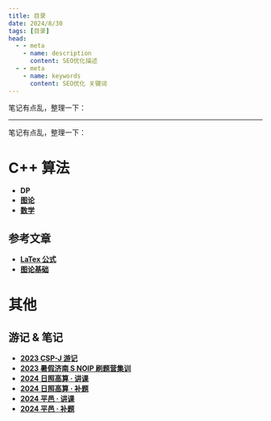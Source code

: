 ```yaml
---
title: 目录
date: 2024/8/30
tags: [目录]
head:
  - - meta
    - name: description
      content: SEO优化描述
  - - meta
    - name: keywords
      content: SEO优化 关键词
---
```


笔记有点乱，整理一下：

---

笔记有点乱，整理一下：

# C++ 算法
- **DP**
- **[图论](https://www.cnblogs.com/OoXiaoQioO/p/18376608)**
- **[数学](https://www.cnblogs.com/OoXiaoQioO/p/Math.html)**
## 参考文章
- **[LaTex 公式](https://www.cnblogs.com/1024th/p/11623258.html "LaTex 公式")**
- **[图论基础](https://www.cnblogs.com/alex-wei/p/contents.html "图论基础")**
# 其他
## 游记 & 笔记
- **[2023 CSP-J 游记](https://www.cnblogs.com/OoXiaoQioO/p/2023_CSP-J_YouJi.html "2023 CSP-J 游记")**
- **[2023 暑假济南 S NOIP 刷题营集训](https://www.cnblogs.com/OoXiaoQioO/p/17590446.html "2023 暑假济南 S NOIP 刷题营集训")**
- **[2024 日照高算 · 讲课](https://www.cnblogs.com/OoXiaoQioO/p/18323558)**
- **[2024 日照高算 · 补题](https://www.cnblogs.com/OoXiaoQioO/p/18324010)**
- **[2024 平邑 · 讲课](https://www.cnblogs.com/OoXiaoQioO/p/18343860)**
- **[2024 平邑 · 补题](https://www.cnblogs.com/OoXiaoQioO/p/18343862)**
